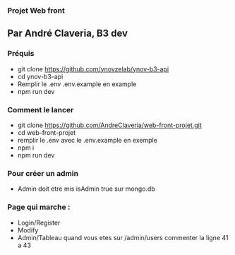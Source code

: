 ### Projet Web front

## Par André Claveria, B3 dev

### Préquis

- git clone https://github.com/ynovzelab/ynov-b3-api
- cd ynov-b3-api
- Remplir le .env .env.example en example
- npm run dev

### Comment le lancer

- git clone https://github.com/AndreClaveria/web-front-projet.git
- cd web-front-projet
- remplir le .env avec le .env.example en exemple
- npm i
- npm run dev

### Pour créer un admin

- Admin doit etre mis isAdmin true sur mongo.db

### Page qui marche :

- Login/Register
- Modify
- Admin/Tableau quand vous etes sur /admin/users commenter la ligne 41 a 43
